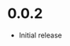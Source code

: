 <!-- https://developers.home-assistant.io/docs/add-ons/presentation#keeping-a-changelog -->

# 0.0.2

- Initial release
